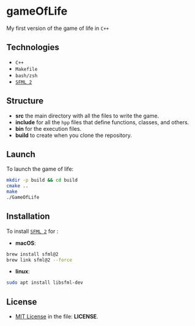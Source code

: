 # gameOfLife
My first version of the game of life in ```C++```

## Technologies
- ```C++```
- ```Makefile```
- ```bash/zsh```
- [```SFML 2```](#installation)

## Structure
- **src** the main directory with all the files to write the game.
- **include** for all the ```hpp``` files that define functions, classes, and others.
- **bin** for the execution files.
- **build** to create when you clone the repository.

## Launch 
To launch the game of life: 
```sh
mkdir -p build && cd build
cmake ..
make
./GameOfLife
```

## Installation
To install [```SFML 2```](https://www.sfml-dev.org/) for : 
* **macOS**:
```sh
brew install sfml@2
brew link sfml@2 --force
```
* **linux**:
```sh
sudo apt install libsfml-dev
```

## License 
- [MIT License](./LICENSE) in the file: **LICENSE**.